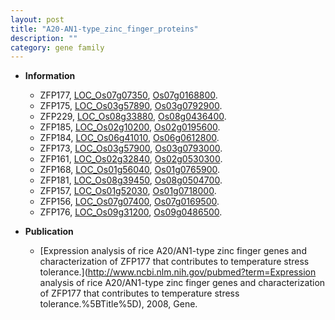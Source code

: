 ```yaml
---
layout: post
title: "A20-AN1-type_zinc_finger_proteins"
description: ""
category: gene family
---
```


* **Information**  
    + ZFP177, [LOC_Os07g07350](http://rice.plantbiology.msu.edu/cgi-bin/ORF_infopage.cgi?orf=LOC_Os07g07350), [Os07g0168800](http://rapdb.dna.affrc.go.jp/viewer/gbrowse_details/irgsp1?name=Os07g0168800).
    + ZFP175, [LOC_Os03g57890](http://rice.plantbiology.msu.edu/cgi-bin/ORF_infopage.cgi?orf=LOC_Os03g57890), [Os03g0792900](http://rapdb.dna.affrc.go.jp/viewer/gbrowse_details/irgsp1?name=Os03g0792900).
    + ZFP229, [LOC_Os08g33880](http://rice.plantbiology.msu.edu/cgi-bin/ORF_infopage.cgi?orf=LOC_Os08g33880), [Os08g0436400](http://rapdb.dna.affrc.go.jp/viewer/gbrowse_details/irgsp1?name=Os08g0436400).
    + ZFP185, [LOC_Os02g10200](http://rice.plantbiology.msu.edu/cgi-bin/ORF_infopage.cgi?orf=LOC_Os02g10200), [Os02g0195600](http://rapdb.dna.affrc.go.jp/viewer/gbrowse_details/irgsp1?name=Os02g0195600).
    + ZFP184, [LOC_Os06g41010](http://rice.plantbiology.msu.edu/cgi-bin/ORF_infopage.cgi?orf=LOC_Os06g41010), [Os06g0612800](http://rapdb.dna.affrc.go.jp/viewer/gbrowse_details/irgsp1?name=Os06g0612800).
    + ZFP173, [LOC_Os03g57900](http://rice.plantbiology.msu.edu/cgi-bin/ORF_infopage.cgi?orf=LOC_Os03g57900), [Os03g0793000](http://rapdb.dna.affrc.go.jp/viewer/gbrowse_details/irgsp1?name=Os03g0793000).
    + ZFP161, [LOC_Os02g32840](http://rice.plantbiology.msu.edu/cgi-bin/ORF_infopage.cgi?orf=LOC_Os02g32840), [Os02g0530300](http://rapdb.dna.affrc.go.jp/viewer/gbrowse_details/irgsp1?name=Os02g0530300).
    + ZFP168, [LOC_Os01g56040](http://rice.plantbiology.msu.edu/cgi-bin/ORF_infopage.cgi?orf=LOC_Os01g56040), [Os01g0765900](http://rapdb.dna.affrc.go.jp/viewer/gbrowse_details/irgsp1?name=Os01g0765900).
    + ZFP181, [LOC_Os08g39450](http://rice.plantbiology.msu.edu/cgi-bin/ORF_infopage.cgi?orf=LOC_Os08g39450), [Os08g0504700](http://rapdb.dna.affrc.go.jp/viewer/gbrowse_details/irgsp1?name=Os08g0504700).
    + ZFP157, [LOC_Os01g52030](http://rice.plantbiology.msu.edu/cgi-bin/ORF_infopage.cgi?orf=LOC_Os01g52030), [Os01g0718000](http://rapdb.dna.affrc.go.jp/viewer/gbrowse_details/irgsp1?name=Os01g0718000).
    + ZFP156, [LOC_Os07g07400](http://rice.plantbiology.msu.edu/cgi-bin/ORF_infopage.cgi?orf=LOC_Os07g07400), [Os07g0169500](http://rapdb.dna.affrc.go.jp/viewer/gbrowse_details/irgsp1?name=Os07g0169500).
    + ZFP176, [LOC_Os09g31200](http://rice.plantbiology.msu.edu/cgi-bin/ORF_infopage.cgi?orf=LOC_Os09g31200), [Os09g0486500](http://rapdb.dna.affrc.go.jp/viewer/gbrowse_details/irgsp1?name=Os09g0486500).

* **Publication**  
    + [Expression analysis of rice A20/AN1-type zinc finger genes and characterization of ZFP177 that contributes to temperature stress tolerance.](http://www.ncbi.nlm.nih.gov/pubmed?term=Expression analysis of rice A20/AN1-type zinc finger genes and characterization of ZFP177 that contributes to temperature stress tolerance.%5BTitle%5D), 2008, Gene.


